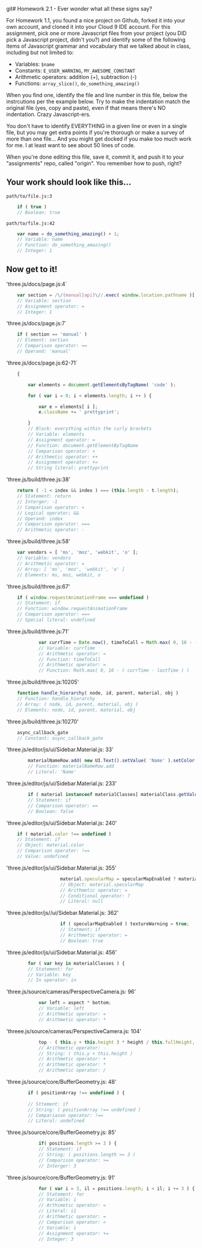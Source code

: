 git# Homework 2.1 - Ever wonder what all these signs say?

For Homework 1.1, you found a nice project on Github, forked it into your own account, and cloned it into your Cloud 9 IDE account. For this assignment, pick one or more Javascript files from your project (you DID pick a Javascript project, didn't you?) and identify some of the following items of Javascript grammar and vocabulary that we talked about in class, including but not limited to:

* Variables: `$name`
* Constants: `E_USER_WARNING`, `MY_AWESOME_CONSTANT`
* Arithmetic operators: addition (+), subtraction (-)
* Functions: `array_slice()`, `do_something_amazing()`

When you find one, identify the file and line number in this file, below the instrcutions per the example below. Try to make the indentation match the original file (yes, copy and paste), even if that means there's NO indentation. Crazy Javascript-ers.

You don't have to identify EVERYTHING in a given line or even in a single file, but you may get extra points if you're thorough or make a survey of more than one file... And you might get docked if you make too much work for me. I at least want to see about 50 lines of code.

When you're done editing this file, save it, commit it, and push it to your "assignments" repo, called "origin". You remember how to push, right?

## Your work should look like this...

`path/to/file.js:3`
```javascript
    if ( true )
    // Boolean: true
```

`path/to/file.js:42`
```javascript
    var name = do_something_amazing() + 1;
    // Variable: name
    // Function: do_something_amazing()
    // Integer: 1
```

## Now get to it!

'three.js/docs/page.js:4`
```javascript
    var section = /\/(manual|api)\//.exec( window.location.pathname )[ 1 ].toString().split( '.html' )[ 0 ];
    // Variable: section
    // Assignment operator: =
    // Integer: 1
```
    
'three.js/docs/page.js:7`
```javascript
    if ( section == 'manual' )
    // Element: section
    // Comparison operator: ==
    // Operand: 'manual'
```

'three.js/docs/page.js:62-71`
```javascript
    {

    	var elements = document.getElementsByTagName( 'code' );

		for ( var i = 0; i < elements.length; i ++ ) {

			var e = elements[ i ];
			e.className += ' prettyprint';

		}
        // Block: everything within the curly brackets
        // Variable: elements
        // Assignment operator: =
        // Function: document.getElementByTagName
        // Comparison operator: <
        // Arithmetic operator: ++
        // Assignment operator: +=
        // String literal: prettyprint
```

'three.js/build/three.js:38'
```javascript
    return ( -1 < index && index ) === (this.length - t.length);
    // Statement: return
    // Interger: -1
    // Comparison operator: <
    // Logical operator; &&
    // Operand: index
    // Comparison operator: ===
    // Arithmetic operator: -
```

'three.js/build/three.js:58'
```javascript
    var vendors = [ 'ms', 'moz', 'webkit', 'o' ];
    // Variable: vendors
    // Arithmetic operator: =
    // Array: [ 'ms', 'moz', 'webkit', 'o' ]
    // Elements: ms, moz, webkit, o
```

'three.js/build/three.js:67'
```javascript
    if ( window.requestAnimationFrame === undefined )
    // Statement: if
    // Function: window.requestAnimationFrame
    // Comparison operator: ===
    // Special literal: undefined
```

'three.js/build/three.js:71'
```javascript
    		var currTime = Date.now(), timeToCall = Math.max( 0, 16 - ( currTime - lastTime ) );
            // Variable: currTime
            // Arithmetic operator: =
            // Function: timeToCall
            // Arithmetic operator: =
            // Function: Math.max( 0, 16 - ( currTime - lastTime ) )
```

'three.js/build/three.js:10205'
```javascript
    function handle_hierarchy( node, id, parent, material, obj )
    // Function: handle_hierarchy
    // Array: ( node, id, parent, material, obj )
    // Elements: node, id, parent, material, obj
```

'three.js/build/three.js:10270'
```javascript
    async_callback_gate
    // Constant: async_callback_gate
```

'three.js/editor/js/ui/Sidebar.Material.js: 33'
```javascript
        materialNameRow.add( new UI.Text().setValue( 'Name' ).setColor( '#666' ) );
        // Function: materialNameRow.add
        // Literal: 'Name'
```

'three.js/editor/js/ui/Sidebar.Material.js: 233'
```javascript
        if ( material instanceof materialClasses[ materialClass.getValue() ] == false ) {
        // Statement: if
        // Comparison operator: ==
        // Boolean: false
```

'three.js/editor/js/ui/Sidebar.Material.js: 240'
```javascript
    if ( material.color !== undefined )
    // Statement: if
    // Object: material.color
    // Comparison operator: !==
    // Value: undefined
```

'three.js/editor/js/ui/Sidebar.Material.js: 355'
```javascript
                    material.specularMap = specularMapEnabled ? materialSpecularMap.getValue() : null;
                    // Object: material.specularMap
                    // Arithmetic operator: =
                    // Conditional operator: ?
                    // Literal: null
```

'three.js/editor/js//ui/Sidebar.Material.js: 362'
```javascript
                    if ( specularMapEnabled ) textureWarning = true;
                    // Statment: if
                    // Arithmetic operator: =
                    // Boolean: true
```

'three.js/editor/js/ui/Sidebar.Material.js: 456'
```javascript
        for ( var key in materialClasses ) {
        // Statement: for
        // Variable: key
        // In operator: in
```

'three.js/source/cameras/PerspectiveCamera.js: 96'
```javascript
            var left = aspect * bottom;
            // Variable: left
            // Arithmetic operator: =
            // Arithmetic operator: *
```

'threee.js/source/cameras/PerspectiveCamera.js: 104' 
```javascript
            top - ( this.y + this.height ) * height / this.fullHeight,
            // Arithmetic operator: -
            // String: ( this.y + this.height )
            // Arithmetic operator: +
            // Arithmetic operator: *
            // Arithmetic operator: /
```

'three.js/source/core/BufferGeometry.js: 48'
```javascript
        if ( positionArray !== undefined ) {
            
        // Sttement: if
        // String: ( positionArray !== undefined )
        // Compariason operator: !==
        // Literal: undefined
```

'three.js/source/core/BufferGeometry.js: 85'
```javascript
            if( positions.length >= 3 ) {
            // Statement: if
            // String: ( positions.length >= 3 )
            // Comparison operator: >=
            // Interger: 3
```

'three.js/source/core/BufferGeometry.js: 91'
```javascript
            for ( var i = 3, il = positions.length; i < il; i += 3 ) {
            // Statement: for
            // Variable: i
            // Arthimetic operator: =
            // Literal: i1
            // Arithmetic operator: =
            // Comparison operator: <
            // Variable: i
            // Assignment operator: +=
            // Integer: 3
```


    
